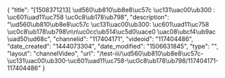 {
    "title": "[1508371213] \ud560\ub810\ub8e8\uc57c \uc131\uac00\ub300 : \uc601\uad11\uc758 \uc0c8\ub178\ub798",
    "description": "\ud560\ub810\ub8e8\uc57c \uc131\uac00\ub300: \uc601\uad11\uc758 \uc0c8\ub178\ub798\n\n\uc0cc\ub514\uc5d0\uace0 \uac08\ubcf4\ub9ac \uad50\ud68c",
    "channelid": "117404171",
    "videoid": "117404486",
    "date_created": "1444073304",
    "date_modified": "1506631845",
    "type": "",
    "layout": "channelVideo",
    "url": "\/test-iii\/\ud560\ub810\ub8e8\uc57c-\uc131\uac00\ub300-\uc601\uad11\uc758-\uc0c8\ub178\ub798\/117404171-117404486"
}